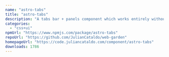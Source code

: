 ```yaml
---
name: "astro-tabs"
title: "astro-tabs"
description: "A tabs bar + panels component which works entirely without JS.\nSupports height equalization and automatic vertical scroll bar for tabs bar."
categories:
  - "css+ui"
npmUrl: "https://www.npmjs.com/package/astro-tabs"
repoUrl: "https://github.com/JulianCataldo/web-garden"
homepageUrl: "https://code.juliancataldo.com/component/astro-tabs"
downloads: 1786
---
```

